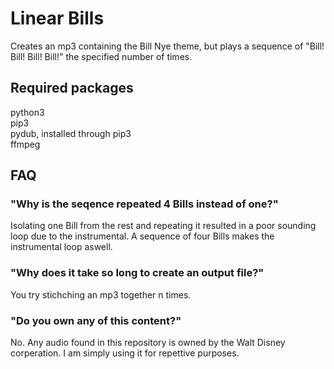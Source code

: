 # Linear Bills
Creates an mp3 containing the Bill Nye theme, but plays a sequence of "Bill! Bill! Bill! Bill!" the specified number of times. <br />

## Required packages
python3 <br />
pip3 <br />
pydub, installed through pip3 <br />
ffmpeg <br />

## FAQ

### "Why is the seqence repeated 4 Bills instead of one?"
Isolating one Bill from the rest and repeating it resulted in a poor sounding loop due to the instrumental. A sequence of four Bills makes the instrumental loop aswell. <br />

### "Why does it take so long to create an output file?"
You try stichching an mp3 together n times. <br />

### "Do you own any of this content?"
No. Any audio found in this repository is owned by the Walt Disney corperation. I am simply using it for repettive purposes.<br />